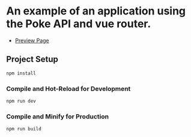 # An example of an application using the Poke API and vue router.

- [Preview Page](https://pokeapi-vuerouter.netlify.app/)

## Project Setup

```sh
npm install
```

### Compile and Hot-Reload for Development

```sh
npm run dev
```

### Compile and Minify for Production

```sh
npm run build
```
